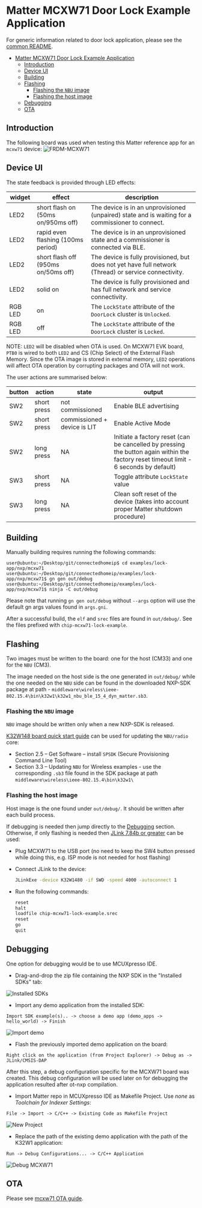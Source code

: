 # Matter MCXW71 Door Lock Example Application

For generic information related to door lock application,
please see the [common README](../README.md).

- [Matter MCXW71 Door Lock Example Application](#matter-mcxw71-door-lock-example-application)
  - [Introduction](#introduction)
  - [Device UI](#device-ui)
  - [Building](#building)
  - [Flashing](#flashing)
    - [Flashing the `NBU` image](#flashing-the-nbu-image)
    - [Flashing the host image](#flashing-the-host-image)
  - [Debugging](#debugging)
  - [OTA](#ota)

## Introduction

The following board was used when testing this Matter reference app
for an `mcxw71` device: ![FRDM-MCXW71](../../../platform/nxp/mcxw71_k32w1/doc/images/frdm-mcxw71.jpg)

## Device UI

The state feedback is provided through LED effects:

| widget | effect | description |
| ------ | ------ | ----------- |
| LED2 | short flash on (50ms on/950ms off) | The device is in an unprovisioned (unpaired) state and is waiting for a commissioner to connect. |
| LED2 | rapid even flashing (100ms period) | The device is in an unprovisioned state and a commissioner is connected via BLE. |
| LED2 | short flash off (950ms on/50ms off) | The device is fully provisioned, but does not yet have full network (Thread) or service connectivity. |
| LED2 | solid on | The device is fully provisioned and has full network and service connectivity. |
| RGB LED | on | The `LockState` attribute of the `DoorLock` cluster is `Unlocked`. |
| RGB LED | off | The `LockState` attribute of the `DoorLock` cluster is `Locked`. |

NOTE: `LED2` will be disabled when OTA is used. On MCXW71 EVK board, `PTB0` is
wired to both `LED2` and CS (Chip Select) of the External Flash Memory.
Since the OTA image is stored in external memory, `LED2` operations will affect
OTA operation by corrupting packages and OTA will not work.

The user actions are summarised below:

| button | action | state | output |
| ------ | ------ | ----- | ------ |
| SW2 | short press | not commissioned | Enable BLE advertising |
| SW2 | short press | commissioned + device is LIT | Enable Active Mode |
| SW2 | long press | NA | Initiate a factory reset (can be cancelled by pressing the button again within the factory reset timeout limit - 6 seconds by default) |
| SW3 | short press | NA | Toggle attribute `LockState` value |
| SW3 | long press | NA | Clean soft reset of the device (takes into account proper Matter shutdown procedure) |

## Building

Manually building requires running the following commands:

```
user@ubuntu:~/Desktop/git/connectedhomeip$ cd examples/lock-app/nxp/mcxw71
user@ubuntu:~/Desktop/git/connectedhomeip/examples/lock-app/nxp/mcxw71$ gn gen out/debug
user@ubuntu:~/Desktop/git/connectedhomeip/examples/lock-app/nxp/mcxw71$ ninja -C out/debug
```

Please note that running `gn gen out/debug` without `--args` option will use the default
gn args values found in `args.gni`.

After a successful build, the `elf` and `srec` files are found in `out/debug/`.
See the files prefixed with `chip-mcxw71-lock-example`.

## Flashing

Two images must be written to the board: one for the host (CM33) and one for the
`NBU` (CM3).

The image needed on the host side is the one generated in `out/debug/` while the
one needed on the `NBU` side can be found in the downloaded NXP-SDK package at
path -
`middleware\wireless\ieee-802.15.4\bin\k32w1\k32w1_nbu_ble_15_4_dyn_matter.sb3`.

### Flashing the `NBU` image

`NBU` image should be written only when a new NXP-SDK is released.

[K32W148 board quick start guide](https://www.nxp.com/document/guide/getting-started-with-the-k32w148-development-platform:GS-K32W148EVK)
can be used for updating the `NBU/radio` core:

-   Section 2.5 – Get Software – install `SPSDK` (Secure Provisioning Command
    Line Tool)
-   Section 3.3 – Updating `NBU` for Wireless examples - use the corresponding
    `.sb3` file found in the SDK package at path
    `middleware\wireless\ieee-802.15.4\bin\k32w1\`

### Flashing the host image

Host image is the one found under `out/debug/`. It should be written after each
build process.

If debugging is needed then jump directly to the [Debugging](#debugging)
section. Otherwise, if only flashing is needed then
[JLink 7.84b or greater](https://www.segger.com/downloads/jlink/) can be used:

-   Plug MCXW71 to the USB port (no need to keep the SW4 button pressed while
    doing this, e.g. ISP mode is not needed for host flashing)

-   Connect JLink to the device:
    ```bash
    JLinkExe -device K32W1480 -if SWD -speed 4000 -autoconnect 1
    ```

-   Run the following commands:
    ```bash
    reset
    halt
    loadfile chip-mcxw71-lock-example.srec
    reset
    go
    quit
    ```

## Debugging

One option for debugging would be to use MCUXpresso IDE.

-   Drag-and-drop the zip file containing the NXP SDK in the "Installed SDKs"
    tab:

![Installed SDKs](../../../platform/nxp/mcxw71_k32w1/doc/images/installed_sdks.jpg)

-   Import any demo application from the installed SDK:

```
Import SDK example(s).. -> choose a demo app (demo_apps -> hello_world) -> Finish
```

![Import demo](../../../platform/nxp/mcxw71_k32w1/doc/images/import_demo.jpg)

-   Flash the previously imported demo application on the board:

```
Right click on the application (from Project Explorer) -> Debug as -> JLink/CMSIS-DAP
```

After this step, a debug configuration specific for the MCXW71 board was created.
This debug configuration will be used later on for debugging the application
resulted after ot-nxp compilation.

-   Import Matter repo in MCUXpresso IDE as Makefile Project. Use _none_ as
    _Toolchain for Indexer Settings_:

```
File -> Import -> C/C++ -> Existing Code as Makefile Project
```

![New Project](../../../platform/nxp/mcxw71_k32w1/doc/images/new_project.jpg)

-   Replace the path of the existing demo application with the path of the K32W1
    application:

```
Run -> Debug Configurations... -> C/C++ Application
```

![Debug MCXW71](../../../platform/nxp/mcxw71_k32w1/doc/images/debug_k32w1.jpg)

## OTA

Please see [mcxw71 OTA guide](../../../../docs/guides/nxp/nxp_mcxw71_ota_guide.md).
